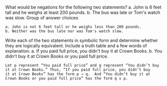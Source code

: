 What would be negations for the following two statements?
a. John is 6 feet tall and he weighs at least 200 pounds.
b. The bus was late or Tom's watch was slow.
Group of answer choices
 
    a. John is not 6 feet tall or he weighs less than 200 pounds.
    b. Neither was the bus late nor was Tom's watch slow.

Write each of the two statements in symbolic form and determine whether they are logically equivalent. Include a truth table and a few words of explanation.
a. If you paid full price, you didn't buy it at Crown Books.
b. You didn't buy it at Crown Books or you paid full price.


    Let p represent “You paid full price” and q represent “You didn’t buy it at Crown Books.” Thus, “If you paid full price, you didn’t buy
    it at Crown Books” has the form p → q.  And “You didn’t buy it at Crown Books or you paid full price” has the form q ∨ p.
